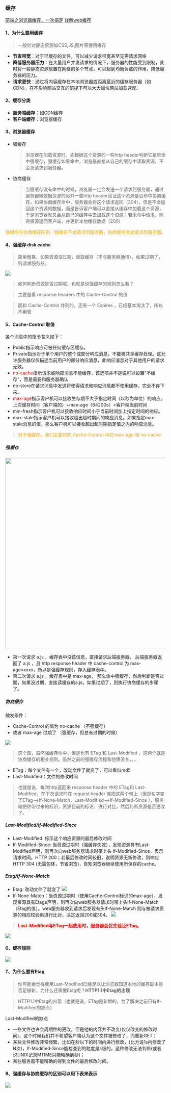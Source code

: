 ### 缓存

<a href="https://juejin.im/post/5c417993f265da61285a6075">前端之浏览器缓存，一次搞定</a>
<a href="https://segmentfault.com/a/1190000006741200">详解web缓存</a>

#### 1、为什么要用缓存

> 一般针对静态资源如CSS,JS,图片等使用缓存

+ **节省带宽**：对于已缓存的文件，可以减少请求带宽甚至无需请求网络
+ **降低服务器压力**：在大量用户并发请求的情况下，服务器的性能受到限制，此时将一些静态资源放置在网络的多个节点，可以起到均衡负载的作用，降低服务器的压力。
+ **请求更快**：通过将内容缓存在本地浏览器或距离最近的缓存服务器（如CDN），在不影响网站交互的前提下可以大大加快网站加载速度。

#### 2、缓存分类

+ **服务端缓存**：如CDN缓存
+ **客户端缓存**：浏览器缓存

#### 3、浏览器缓存

+ 强缓存
  > 浏览器在加载资源时，先根据这个资源的一些http header判断它是否命中强缓存，强缓存如果命中，浏览器直接从自己的缓存中读取资源，不会发请求到服务器。
+ 协商缓存
  > 当强缓存没有命中的时候，浏览器一定会发送一个请求到服务器，通过服务器端依据资源的另外一些http header验证这个资源是否命中协商缓存，如果协商缓存命中，服务器会将这个请求返回（304），但是不会返回这个资源的数据，而是告诉客户端可以直接从缓存中加载这个资源，于是浏览器就又会从自己的缓存中去加载这个资源；若未命中请求，则将资源返回客户端，并更新本地缓存数据（200）

<font color=orange>强缓存与协商缓存区别：强缓存不发请求到服务器，协商缓存会发请求到服务器。</font>


#### 4、强缓存 disk cache
> 简单粗暴，如果资源没过期，就取缓存（不与服务器通讯），如果过期了，则请求服务器。
<img src="./image/3.png">

> 如何判断资源是否过期呢，也就是说强缓存的规则怎么看？

> 主要是看 response headers 中的 Cache-Control 的值

> 而和 Cache-Control 并列的，还有一个 Expires ，已经基本淘汰了，所以不用管

#### 5、Cache-Control 取值

各个消息中的指令含义如下：
+ Public指示响应可被任何缓存区缓存。
+ Private指示对于单个用户的整个或部分响应消息，不能被共享缓存处理。这允许服务器仅仅描述当前用户的部分响应消息，此响应消息对于其他用户的请求无效。
+ <font color=red>no-cache</font>指示请求或响应消息不能缓存，该选项并不是说可以设置”不缓存“，而是需要和服务器确认
+ no-store在请求消息中发送将使得请求和响应消息都不使用缓存，完全不存下來。
+ <font color=red>max-age</font>指示客户机可以接收生存期不大于指定时间（以秒为单位）的响应。上次缓存时间（客户端的）+max-age（64200s）<客户端当前时间
+ min-fresh指示客户机可以接收响应时间小于当前时间加上指定时间的响应。
+ max-stale指示客户机可以接收超出超时期间的响应消息。如果指定max-stale消息的值，那么客户机可以接收超出超时期指定值之内的响应消息。

> <font color=orange>对于强缓存，我们主要研究 Cache-Control 中的 max-age 和 no-cache</font>

##### 强缓存

<img src="./image/4.png" width=600/>

+ 第一次请求 a.js ，缓存表中没该信息，直接请求后端服务器。
后端服务器返回了 a.js ，且 http response header 中 cache-control 为 max-age=xxxx，所以是强缓存规则，存入缓存表中。
+ 第二次请求 a.js ，缓存表中是 max-age， 那么命中强缓存，然后判断是否过期，如果没过期，直接读缓存的a.js，如果过期了，则执行协商缓存的步骤了。

##### 协商缓存
触发条件：

+ Cache-Control 的值为 no-cache （不强缓存）
+ 或者 max-age 过期了 （强缓存，但总有过期的时候）

<img src="./image/5.png"/>

> 这个图，虽然强缓存命中，但是也有 ETag 和 Last-Modified ，这两个就是协商缓存的相关规则。虽然之前的强缓存流程和他俩没关。。。

+ ETag：每个文件有一个，改动文件了就变了，可以看似md5
+ Last-Modified：文件的修改时间

> 也就是说，每次http返回来 response header 中的 ETag和 Last-Modified，在下次请求时在 request header 就把这两个带上（但是名字变了ETag-->If-None-Match，Last-Modified-->If-Modified-Since ），服务端把你带过来的标识，资源目前的标识，进行对比，然后判断资源是否更改了。

##### Last-Modified/If-Modified-Since
+ Last-Modified: 标示这个响应资源的最后修改时间
+ If-Modified-Since: 当资源过期时（强缓存失效），发现资源具有Last-Modified声明，则再次向web服务器请求时带上头 If-Modified-Since，表示请求时间。HTTP 200；若最后修改时间较旧，说明资源无新修改，则响应HTTP 304 (无需包体，节省浏览)，告知浏览器继续使用所保存的cache。

##### Etag/If-None-Match
+ Etag: 改动文件了就变了
  <img src="./image/6.png" />
+ If-None-Match：当资源过期时（使用Cache-Control标识的max-age），发现资源具有Etage声明，则再次向web服务器请求时带上头If-None-Match （Etag的值）。web服务器收到请求后发现有头If-None-Match 则与被请求资源的相应校验串进行比对，决定返回200或304。
  <img src="./image/7.png" />

> <font color=red>**Last-Modified与ETag一起使用时，服务器会优先验证ETag。**</font>

<img src="./image/8.png"/>

#### 6、缓存规则

<img src="./image/9.png"/>

#### 7、为什么要有Etag

> 你可能会觉得使用Last-Modified已经足以让浏览器知道本地的缓存副本是否足够新，为什么还需要Etag呢？**HTTP1.1中Etag的出现**


> HTTP1.1中Etag的出现（也就是说，ETag是新增的，为了解决之前只有If-Modified的缺点）

Last-Modified的缺点

+ 一些文件也许会周期性的更改，但是他的内容并不改变(仅仅改变的修改时间)，这个时候我们并不希望客户端认为这个文件被修改了，而重新GET；
+ 某些文件修改非常频繁，比如在秒以下的时间内进行修改，(比方说1s内修改了N次)，If-Modified-Since能检查到的粒度是s级的，这种修改无法判断(或者说UNIX记录MTIME只能精确到秒)；
+ 某些服务器不能精确的得到文件的最后修改时间。

#### 8、强缓存与协商缓存的区别可以用下表来表示
<img src="./image/10.png"/>